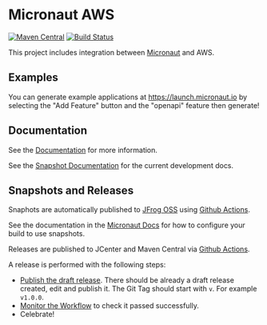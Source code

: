 # Micronaut AWS

[![Maven Central](https://img.shields.io/maven-central/v/io.micronaut.configuration/micronaut-aws-common.svg?label=Maven%20Central)](https://search.maven.org/search?q=g:%22io.micronaut.configuration%22%20AND%20a:%22micronaut-aws-common%22)
[![Build Status](https://github.com/micronaut-projects/micronaut-aws/workflows/Java%20CI/badge.svg)](https://github.com/micronaut-projects/micronaut-aws/actions)

This project includes integration between [Micronaut](http://micronaut.io) and AWS.

## Examples

You can generate example applications at https://launch.micronaut.io by selecting the "Add Feature" button and the "openapi" feature then generate!

## Documentation

See the [Documentation](https://micronaut-projects.github.io/micronaut-aws/latest/guide) for more information.

See the [Snapshot Documentation](https://micronaut-projects.github.io/micronaut-aws/snapshot/guide) for the current development docs.

## Snapshots and Releases

Snaphots are automatically published to [JFrog OSS](https://oss.jfrog.org/artifactory/oss-snapshot-local/) using [Github Actions](https://github.com/micronaut-projects/micronaut-aws/actions).

See the documentation in the [Micronaut Docs](https://docs.micronaut.io/latest/guide/index.html#usingsnapshots) for how to configure your build to use snapshots.

Releases are published to JCenter and Maven Central via [Github Actions](https://github.com/micronaut-projects/micronaut-aws/actions).

A release is performed with the following steps:

* [Publish the draft release](https://github.com/micronaut-projects/micronaut-aws/releases). There should be already a draft release created, edit and publish it. The Git Tag should start with `v`. For example `v1.0.0`.
* [Monitor the Workflow](https://github.com/micronaut-projects/micronaut-aws/actions?query=workflow%3ARelease) to check it passed successfully.
* Celebrate!
